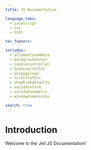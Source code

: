 ```yaml
---
title: JS Documentation

language_tabs:
  - javascript
  - css
  - html

toc_footers:

includes:
  - allowonlynumbers
  - backgroundcover
  - cookiecontroller
  - hashcontroller
  - onimageload
  - scrolltothis
  - showhidedefaults
  - validateform
  - validatenumeric
  - windowdimensions

search: true
---
```


# Introduction

Welcome to the Jell JS Documentation!

